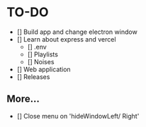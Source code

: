 # TO-DO

- [] Build app and change electron window
- [] Learn about express and vercel
  - [] .env
  - [] Playlists
  - [] Noises
- [] Web application
- [] Releases

## More...

- [] Close menu on 'hideWindowLeft/ Right'
